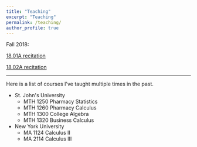 ```yaml
---
title: "Teaching"
excerpt: "Teaching"
permalink: /teaching/
author_profile: true
---
```

Fall 2018:

[18.01A recitation](/teaching/1801afall2018)

[18.02A recitation](/teaching/1802afall2018)

<hr>

Here is a list of courses I've taught multiple times in the past.

* St. John's University
    * MTH 1250 Pharmacy Statistics
    * MTH 1260 Pharmacy Calculus
    * MTH 1300 College Algebra
    * MTH 1320 Business Calculus
* New York University
    * MA 1124 Calculus II
    * MA 2114 Calculus III
